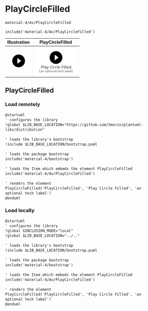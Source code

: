 # PlayCircleFilled


```text
material-4/Av/PlayCircleFilled
```

```text
include('material-4/Av/PlayCircleFilled')
```



| Illustration | PlayCircleFilled |
| :---: | :---: |
| ![illustration for Illustration](../../material-4/Av/PlayCircleFilled.png) | ![illustration for PlayCircleFilled](../../material-4/Av/PlayCircleFilled.Local.png) |




## PlayCircleFilled

### Load remotely
```plantuml
@startuml
' configures the library
!global $LIB_BASE_LOCATION="https://github.com/tmorin/plantuml-libs/distribution"

' loads the library's bootstrap
!include $LIB_BASE_LOCATION/bootstrap.puml

' loads the package bootstrap
include('material-4/bootstrap')

' loads the Item which embeds the element PlayCircleFilled
include('material-4/Av/PlayCircleFilled')

' renders the element
PlayCircleFilled('PlayCircleFilled', 'Play Circle Filled', 'an optional tech label')
@enduml
```

### Load locally
```plantuml
@startuml
' configures the library
!global $INCLUSION_MODE="local"
!global $LIB_BASE_LOCATION="../.."

' loads the library's bootstrap
!include $LIB_BASE_LOCATION/bootstrap.puml

' loads the package bootstrap
include('material-4/bootstrap')

' loads the Item which embeds the element PlayCircleFilled
include('material-4/Av/PlayCircleFilled')

' renders the element
PlayCircleFilled('PlayCircleFilled', 'Play Circle Filled', 'an optional tech label')
@enduml
```

